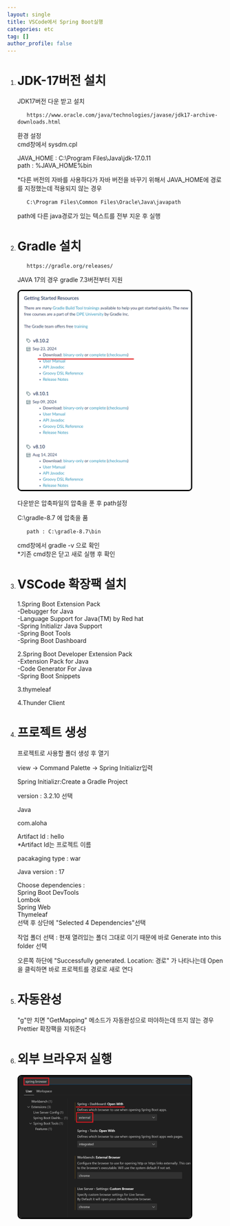 ```yaml
---
layout: single
title: VSCode에서 Spring Boot실행
categories: etc
tag: []
author_profile: false
---
```


1. # JDK-17버전 설치
   JDK17버전 다운 받고 설치   
   ```
      https://www.oracle.com/java/technologies/javase/jdk17-archive-downloads.html
   ```

   환경 설정   
   cmd창에서 sysdm.cpl   

   JAVA_HOME : C:\Program Files\Java\jdk-17.0.11   
   path : %JAVA_HOME%bin   

   *다른 버전의 자바를 사용하다가 자바 버전을 바꾸기 위해서 JAVA_HOME에 경로를 지정했는데 적용되지 않는 경우   
   ```
      C:\Program Files\Common Files\Oracle\Java\javapath
   ```
   path에 다른 java경로가 있는 텍스트를 전부 지운 후 실행   

1. # Gradle 설치
   ```
      https://gradle.org/releases/
   ```   

   JAVA 17의 경우 gradle 7.3버전부터 지원   

   <img src="../../imgs/springBoot/gradle_down.png" style="border:3px solid black;border-radius:9px;width:400px">   

   다운받은 압축파일의 압축을 푼 후 path설정   

   C:\gradle-8.7 에 압축을 품   
   ```
      path : C:\gradle-8.7\bin
   ```

   cmd창에서 gradle -v 으로 확인   
   *기존 cmd창은 닫고 새로 실행 후 확인   

1. # VSCode 확장팩 설치
   1.Spring Boot Extension Pack   
   -Debugger for Java   
   -Language Support for Java(TM) by Red hat   
   -Spring Initializr Java Support   
   -Spring Boot Tools   
   -Spring Boot Dashboard   

   2.Spring Boot Developer Extension Pack   
   -Extension Pack for Java   
   -Code Generator For Java   
   -Spring Boot Snippets   

   3.thymeleaf   

   4.Thunder Client   

1. # 프로젝트 생성
   프로젝트로 사용할 폴더 생성 후 열기   

   view -> Command Palette  -> Spring Initializr입력

   Spring Initializr:Create a Gradle Project   

   version : 3.2.10 선택   

   Java   

   com.aloha   

   Artifact Id : hello   
   *Artifact Id는 프로젝트 이름   

   pacakaging type : war   

   Java version : 17   

   Choose dependencies :   
   Spring Boot DevTools   
   Lombok   
   Spring Web   
   Thymeleaf   
   선택 후 상단에 "Selected 4 Dependencies"선택   

   작업 폴더 선택 : 현재 열려있는 폴더 그대로 이기 때문에 바로 Generate into this folder 선택

   오른쪽 하단에 "Successfully generated. Location: 경로" 가 나타나는데 Open을 클릭하면 바로 프로젝트를 경로로 새로 연다   

1. # 자동완성
   "g"만 치면 "GetMapping" 메소드가 자동완성으로 떠야하는데 뜨지 않는 경우 Prettier 확장팩을 지워준다   

1. # 외부 브라우저 실행
   <img src="../../imgs/springBoot/spring_browser.png" style="border:3px solid black;border-radius:9px;width:400px">   